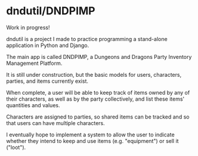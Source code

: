 # dndutil/DNDPIMP

Work in progress!

dndutil is a project I made to practice programming a stand-alone application in Python and Django.

The main app is called DNDPIMP, a Dungeons and Dragons Party Inventory Management Platform.

It is still under construction, but the basic models for users, characters, parties, and items currently exist.

When complete, a user will be able to keep track of items owned by any of their characters, as well as by the party collectively, and list these items' quantities and values.

Characters are assigned to parties, so shared items can be tracked and so that users can have multiple characters.

I eventually hope to implement a system to allow the user to indicate whether they intend to keep and use items (e.g. "equipment") or sell it ("loot").
